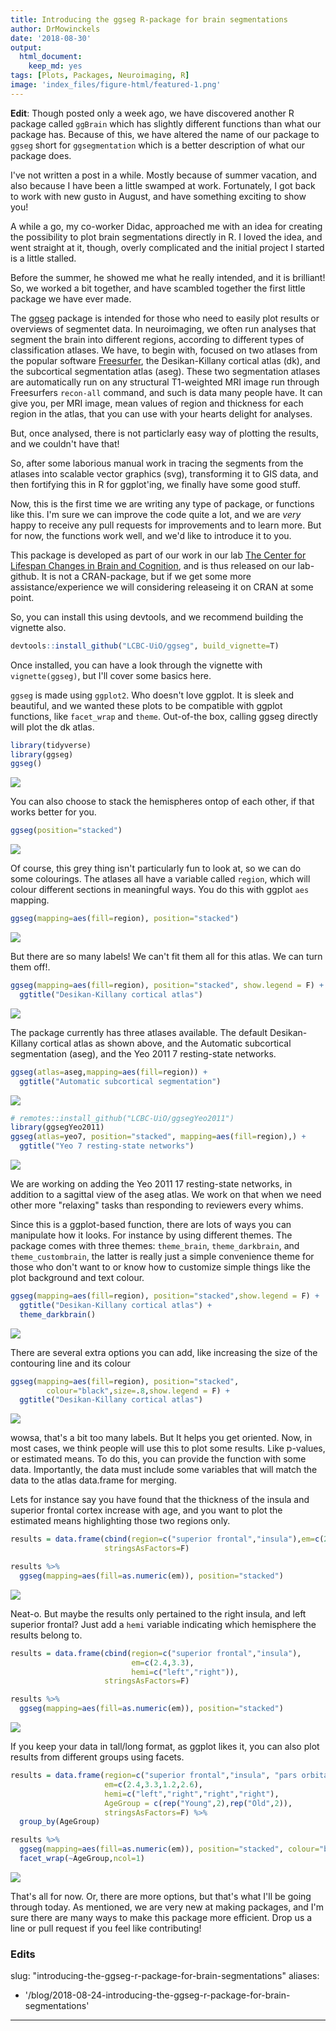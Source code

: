 ```yaml
---
title: Introducing the ggseg R-package for brain segmentations
author: DrMowinckels
date: '2018-08-30'
output:
  html_document:
    keep_md: yes
tags: [Plots, Packages, Neuroimaging, R]
image: 'index_files/figure-html/featured-1.png'
--- 
```


**Edit**: Though posted only a week ago, we have discovered another R package called `ggBrain` which has slightly different functions than what our package has. Because of this, we have altered the name of our package to `ggseg` short for `ggsegmentation` which is a better description of what our package does.
 
I've not written a post in a while. Mostly because of summer vacation, and also because I have been a little swamped at work.
Fortunately, I got back to work with new gusto in August, and have something exciting to show you!

A while a go, my co-worker Didac, approached me with an idea for creating the possibility to plot brain segmentations directly in R.
I loved the idea, and went straight at it, though, overly complicated and the initial project I started is a little stalled.

Before the summer, he showed me what he really intended, and it is brilliant! So, we worked a bit together, and have scambled together the first little package we have ever made. 

The [ggseg](https://github.com/LCBC-UiO/ggseg) package is intended for those who need to easily plot results or overviews of segmentet data. 
In neuroimaging, we often run analyses that segment the brain into different regions, according to different types of classification atlases. 
We have, to begin with, focused on two atlases from the popular software [Freesurfer](https://surfer.nmr.mgh.harvard.edu/), the Desikan-Killany cortical atlas (dk), and the subcortical segmentation atlas (aseg).
These two segmentation atlases are automatically run on any structural T1-weighted MRI image run through Freesurfers `recon-all` command, and such is data many people have. 
It can give you, per MRI image, mean values of region and thickness for each region in the atlas, that you can use with your hearts delight for analyses.

But, once analysed, there is not particlarly easy way of plotting the results, and we couldn't have that!

So, after some laborious manual work in tracing the segments from the atlases into scalable vector graphics (svg), transforming it to GIS data, and then fortifying this in R for ggplot'ing, we finally have some good stuff.

Now, this is the first time we are writing any type of package, or functions like this. I'm sure we can improve the code quite a lot, and we are _very_ happy to receive any pull requests for improvements and to learn more.
But for now, the functions work well, and we'd like to introduce it to you.

This package is developed as part of our work in our lab [The Center for Lifespan Changes in Brain and Cognition](www.oslobrains.no), and is thus released on our lab-github. 
It is not a CRAN-package, but if we get some more assistance/experience we will considering releaseing it on CRAN at some point.

So, you can install this using devtools, and we recommend building the vignette also. 


```r
devtools::install_github("LCBC-UiO/ggseg", build_vignette=T)
```

Once installed, you can have a look through the vignette with `vignette(ggseg)`, but I'll cover some basics here.

`ggseg` is made using `ggplot2`. Who doesn't love ggplot. It is sleek and beautiful, and we wanted these plots to be compatible with ggplot functions, like `facet_wrap` and `theme`.
Out-of-the box, calling ggseg directly will plot the dk atlas.


```r
library(tidyverse)
library(ggseg)
ggseg()
```

![](index_files/figure-html/unnamed-chunk-2-1.png)<!-- -->

You can also choose to stack the hemispheres ontop of each other, if that works better for you.

```r
ggseg(position="stacked")
```

![](index_files/figure-html/unnamed-chunk-3-1.png)<!-- -->

Of course, this grey thing isn't particularly fun to look at, so we can do some colourings.
The atlases all have a variable called `region`, which will colour different sections in meaningful ways.
You do this with ggplot `aes` mapping.


```r
ggseg(mapping=aes(fill=region), position="stacked")
```

![](index_files/figure-html/unnamed-chunk-4-1.png)<!-- -->

But there are so many labels! We can't fit them all for this atlas. We can turn them off!.


```r
ggseg(mapping=aes(fill=region), position="stacked", show.legend = F) +
  ggtitle("Desikan-Killany cortical atlas")
```

![](index_files/figure-html/featured-1.png)<!-- -->

The package currently has three atlases available. The default Desikan-Killany cortical atlas as shown above, and the Automatic subcortical segmentation (aseg), and the Yeo 2011 7 resting-state networks.


```r
ggseg(atlas=aseg,mapping=aes(fill=region)) +
  ggtitle("Automatic subcortical segmentation")
```

![](index_files/figure-html/unnamed-chunk-5-1.png)<!-- -->

```r
# remotes::install_github("LCBC-UiO/ggsegYeo2011")
library(ggsegYeo2011)
ggseg(atlas=yeo7, position="stacked", mapping=aes(fill=region),) +
  ggtitle("Yeo 7 resting-state networks")
```

![](index_files/figure-html/unnamed-chunk-5-2.png)<!-- -->

We are working on adding the Yeo 2011 17 resting-state networks, in addition to a sagittal view of the aseg atlas.
We work on that when we need other more "relaxing" tasks than responding to reviewers every whims.

Since this is a ggplot-based function, there are lots of ways you can manipulate how it looks. 
For instance by using different themes. The package comes with three themes:
`theme_brain`, `theme_darkbrain`, and `theme_custombrain`, the latter is really just a simple convenience theme for those who don't want to or know how to customize simple things like the plot background and text colour.



```r
ggseg(mapping=aes(fill=region), position="stacked",show.legend = F) +
  ggtitle("Desikan-Killany cortical atlas") +
  theme_darkbrain()
```

![](index_files/figure-html/unnamed-chunk-6-1.png)<!-- -->

There are several extra options you can add, like increasing the size of the contouring line and its colour


```r
ggseg(mapping=aes(fill=region), position="stacked",
        colour="black",size=.8,show.legend = F) +
  ggtitle("Desikan-Killany cortical atlas")
```

![](index_files/figure-html/unnamed-chunk-7-1.png)<!-- -->

wowsa, that's a bit too many labels. But It helps you get oriented.
Now, in most cases, we think people will use this to plot some results. Like p-values, or estimated means. 
To do this, you can provide the function with some data. Importantly, the data must include some variables that will match the data to the atlas data.frame for merging.

Lets for instance say you have found that the thickness of the insula and superior frontal cortex increase with age, and you want to plot the estimated means highlighting those two regions only.


```r
results = data.frame(cbind(region=c("superior frontal","insula"),em=c(2.4,3.3)),
                     stringsAsFactors=F)

results %>% 
  ggseg(mapping=aes(fill=as.numeric(em)), position="stacked") 
```

![](index_files/figure-html/unnamed-chunk-8-1.png)<!-- -->

Neat-o. But maybe the results only pertained to the right insula, and left superior frontal? Just add a `hemi` variable indicating which hemisphere the results belong to.


```r
results = data.frame(cbind(region=c("superior frontal","insula"),
                           em=c(2.4,3.3),
                           hemi=c("left","right")),
                     stringsAsFactors=F)

results %>% 
  ggseg(mapping=aes(fill=as.numeric(em)), position="stacked") 
```

![](index_files/figure-html/unnamed-chunk-9-1.png)<!-- -->

If you keep your data in tall/long format, as ggplot likes it, you can also plot results from different groups using facets.


```r
results = data.frame(region=c("superior frontal","insula", "pars orbitalis","precentral"),
                     em=c(2.4,3.3,1.2,2.6),
                     hemi=c("left","right","right","right"),
                     AgeGroup = c(rep("Young",2),rep("Old",2)),
                     stringsAsFactors=F) %>% 
  group_by(AgeGroup)

results %>% 
  ggseg(mapping=aes(fill=as.numeric(em)), position="stacked", colour="black") +
  facet_wrap(~AgeGroup,ncol=1)
```

![](index_files/figure-html/unnamed-chunk-10-1.png)<!-- -->

That's all for now. Or, there are more options, but that's what I'll be going through today.
As mentioned, we are very new at making packages, and I'm sure there are many ways to make this package more efficient.
Drop us a line or pull request if you feel like contributing!

### Edits
slug: "introducing-the-ggseg-r-package-for-brain-segmentations"
aliases:
  - '/blog/2018-08-24-introducing-the-ggseg-r-package-for-brain-segmentations'
---
